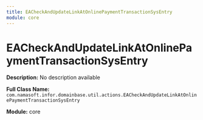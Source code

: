 ```yaml
---
title: EACheckAndUpdateLinkAtOnlinePaymentTransactionSysEntry
module: core
---
```


# EACheckAndUpdateLinkAtOnlinePaymentTransactionSysEntry

**Description:** No description available

**Full Class Name:** `com.namasoft.infor.domainbase.util.actions.EACheckAndUpdateLinkAtOnlinePaymentTransactionSysEntry`

**Module:** core

